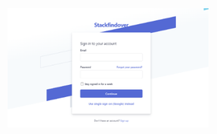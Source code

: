 
<img align="right" alt="coding" width="400" src="https://github.com/Usernamecopieded/Sign-Up-Form/blob/main/Sign%20Up%20Page.png">

